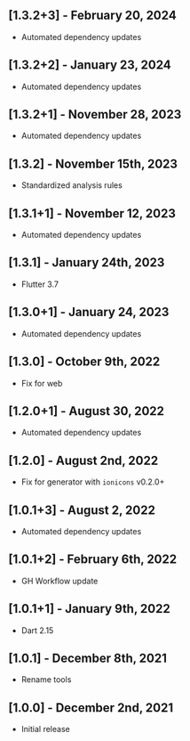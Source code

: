 ## [1.3.2+3] - February 20, 2024

* Automated dependency updates


## [1.3.2+2] - January 23, 2024

* Automated dependency updates


## [1.3.2+1] - November 28, 2023

* Automated dependency updates


## [1.3.2] - November 15th, 2023

* Standardized analysis rules


## [1.3.1+1] - November 12, 2023

* Automated dependency updates


## [1.3.1] - January 24th, 2023

* Flutter 3.7


## [1.3.0+1] - January 24, 2023

* Automated dependency updates


## [1.3.0] - October 9th, 2022

* Fix for web


## [1.2.0+1] - August 30, 2022

* Automated dependency updates


## [1.2.0] - August 2nd, 2022

* Fix for generator with `ionicons` v0.2.0+


## [1.0.1+3] - August 2, 2022

* Automated dependency updates


## [1.0.1+2] - February 6th, 2022

* GH Workflow update


## [1.0.1+1] - January 9th, 2022

* Dart 2.15


## [1.0.1] - December 8th, 2021

* Rename tools


## [1.0.0] - December 2nd, 2021

* Initial release







